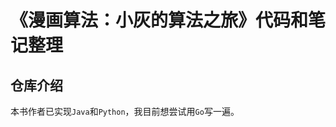 <!--
 * @Author: your name
 * @Date: 2021-06-25 11:54:21
 * @LastEditTime: 2021-06-25 13:41:32
 * @LastEditors: Please set LastEditors
 * @Description: In User Settings Edit
 * @FilePath: \cartoon-algorithm\README.md
-->
# 《漫画算法：小灰的算法之旅》代码和笔记整理  

## 仓库介绍  

本书作者已实现`Java`和`Python`，我目前想尝试用`Go`写一遍。  
